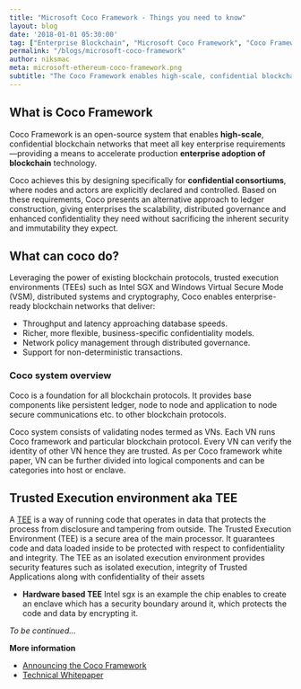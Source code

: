 ```yaml
---
title: "Microsoft Coco Framework - Things you need to know"
layout: blog
date: '2018-01-01 05:30:00'
tag: ["Enterprise Blockchain", "Microsoft Coco Framework", "Coco Framework", "Scalable Blockchain"]
permalink: "/blogs/microsoft-coco-framework"
author: niksmac
meta: microsoft-ethereum-coco-framework.png
subtitle: "The Coco Framework enables high-scale, confidential blockchain networks that meet all key enterprise requirements."
---
```

## What is Coco Framework

Coco Framework is an open-source system that enables **high-scale**, confidential blockchain networks that meet all key enterprise requirements—providing a means to accelerate production **enterprise adoption of blockchain** technology.

Coco achieves this by designing specifically for **confidential consortiums**, where nodes and actors are explicitly declared and controlled. Based on these requirements, Coco presents an alternative approach to ledger construction, giving enterprises the scalability, distributed governance and enhanced confidentiality they need without sacrificing the inherent security and immutability they expect.

## What can coco do?

Leveraging the power of existing blockchain protocols, trusted execution environments (TEEs) such as Intel SGX and Windows Virtual Secure Mode (VSM), distributed systems and cryptography, Coco enables enterprise-ready blockchain networks that deliver:

* Throughput and latency approaching database speeds.
* Richer, more flexible, business-specific confidentiality models.
* Network policy management through distributed governance.
* Support for non-deterministic transactions.

### Coco system overview

Coco is a foundation for all blockchain protocols. It provides base components like persistent ledger, node to node and application to node secure communications etc. to other blockchain protocols.

Coco system consists of validating nodes termed as VNs. Each VN runs Coco framework and particular blockchain protocol. Every VN can verify the identity of other VN hence they are trusted. As per Coco framework white paper, VN can be further divided into logical components and can be categories into host or enclave.

## Trusted Execution environment aka TEE

A [TEE](https://en.wikipedia.org/wiki/Trusted_execution_environment) is a way of running code that operates in data that protects the process from disclosure and tampering from outside. The Trusted Execution Environment (TEE) is a secure area of the main processor. It guarantees code and data loaded inside to be protected with respect to confidentiality and integrity. The TEE as an isolated execution environment provides security features such as isolated execution, integrity of Trusted Applications along with confidentiality of their assets

- **Hardware based TEE** Intel sgx is an example the chip enables to create an enclave which has a security boundary around it, which protects the code and data by encrypting it.

_To be continued..._   

**More information**

* [Announcing the Coco Framework](https://azure.microsoft.com/en-in/blog/announcing-microsoft-s-coco-framework-for-enterprise-blockchain-networks/)
* [Technical Whitepaper](http://aka.ms/cocopaper)
